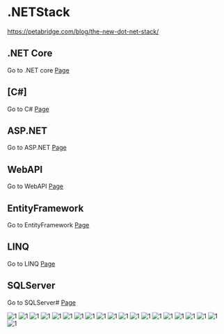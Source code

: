 # .NETStack

https://petabridge.com/blog/the-new-dot-net-stack/


## .NET Core
Go to .NET core [Page](https://github.com/ramyrams/.NETStack/blob/master/.NET-Core/readme.md)

## [C#]
Go to C# [Page](https://github.com/ramyrams/.NETStack/tree/master/CSharp)

## ASP.NET	
Go to ASP.NET [Page](https://github.com/ramyrams/CSharp/blob/master/README.md)

## WebAPI
Go to WebAPI [Page](https://github.com/ramyrams/CSharp/blob/master/README.md)

## EntityFramework	
Go to EntityFramework [Page](https://github.com/ramyrams/CSharp/blob/master/README.md)

## LINQ	
Go to LINQ [Page](https://github.com/ramyrams/CSharp/blob/master/README.md)

## SQLServer
Go to SQLServer# [Page](https://github.com/ramyrams/CSharp/blob/master/README.md)
 


![1](https://i-msdn.sec.s-msft.com/dynimg/IC104620.jpeg)
![1](http://csharpcorner.mindcrackerinc.netdna-cdn.com/UploadFile/09f663/net-architecture-and-net-framework-basics/Images/NET1.gif)
![1](http://csharpcorner.mindcrackerinc.netdna-cdn.com/UploadFile/09f663/net-architecture-and-net-framework-basics/Images/NET2.gif)
![1](http://csharpcorner.mindcrackerinc.netdna-cdn.com/UploadFile/09f663/net-architecture-and-net-framework-basics/Images/NET3.gif)
![1](http://csharpcorner.mindcrackerinc.netdna-cdn.com/UploadFile/puranindia/net-framework-and-architecture/Images/managed_code.gif)
![1](http://www.codeproject.com/KB/dotnet/DotNetWhitePaper/image002.gif)
![1](http://www.codeproject.com/KB/dotnet/DotNetWhitePaper/image003.gif)
![1](http://www.codeproject.com/KB/dotnet/DotNetWhitePaper/image004.jpg)
![1](http://www.codeproject.com/KB/dotnet/DotNetWhitePaper/image005.jpg)
![1](http://www.codeproject.com/KB/dotnet/DotNetWhitePaper/image006.jpg)
![1](http://www.codeguru.com/images/article/8245/Image1.jpg)
![1](https://blogs.utmb.edu/watercooler/wp-content/uploads/sites/9/2013/09/net-300x252.jpg)
![1](https://i.ytimg.com/vi/yL3cNP0-tFc/maxresdefault.jpg)
![1](https://silvrback.s3.amazonaws.com/uploads/971abb6a-0664-4cfc-8ebc-ea574cbc2416/ASP.NET%205_large.png)
![1](http://www.galcho.com/Blog/content/binary/WindowsLiveWriter/fd2ae95312ea.NETLayerCake_1219C/dotNet4_thumb.png)
![1](http://csharpcorner.mindcrackerinc.netdna-cdn.com/UploadFile/8911c4/code-execution-process/Images/Code-Execution-Process.jpg)
![1](http://www.developerin.net/include/ArticleImages/1/dotnet%20framework%20stack.png)
![1](http://www.arihantsatiate.com/ACD/marquee/asp.net/ASP.NET2.jpg)
![1](https://i-msdn.sec.s-msft.com/dynimg/IC148840.jpg)
![1](http://www.heikniemi.net/hardcoded/wp-content/uploads/2011/10/WhatsNewNET45-en.png)
